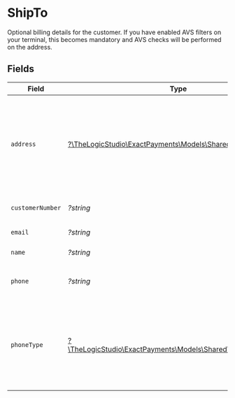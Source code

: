# ShipTo

Optional billing details for the customer. If you have enabled AVS filters on your terminal, this becomes mandatory and AVS checks will be performed on the address.


## Fields

| Field                                                                                                        | Type                                                                                                         | Required                                                                                                     | Description                                                                                                  | Example                                                                                                      |
| ------------------------------------------------------------------------------------------------------------ | ------------------------------------------------------------------------------------------------------------ | ------------------------------------------------------------------------------------------------------------ | ------------------------------------------------------------------------------------------------------------ | ------------------------------------------------------------------------------------------------------------ |
| `address`                                                                                                    | [?\TheLogicStudio\ExactPayments\Models\Shared\BillingAddress](../../Models/Shared/BillingAddress.md)         | :heavy_minus_sign:                                                                                           | The customer's billing address. Will be used for AVS checks so postal/zip code is the minimum data required. |                                                                                                              |
| `customerNumber`                                                                                             | *?string*                                                                                                    | :heavy_minus_sign:                                                                                           | Customer Identification number.                                                                              | customerId123                                                                                                |
| `email`                                                                                                      | *?string*                                                                                                    | :heavy_minus_sign:                                                                                           | Email of the customer.                                                                                       | john@acmecorp.com                                                                                            |
| `name`                                                                                                       | *?string*                                                                                                    | :heavy_minus_sign:                                                                                           | Name of the customer.                                                                                        | John Doe                                                                                                     |
| `phone`                                                                                                      | *?string*                                                                                                    | :heavy_minus_sign:                                                                                           | Phone number of the customer.                                                                                | 5551234567                                                                                                   |
| `phoneType`                                                                                                  | [?\TheLogicStudio\ExactPayments\Models\Shared\ShipToPhoneType](../../Models/Shared/ShipToPhoneType.md)       | :heavy_minus_sign:                                                                                           | H = Home, W = Work, D = Day, N = Night. Phone type is required when a phone number is supplied.              |                                                                                                              |